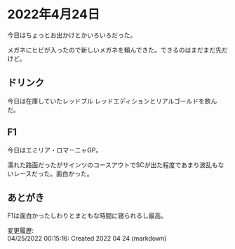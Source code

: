 # 2022年4月24日

今日はちょっとお出かけとかいろいろだった。

メガネにヒビが入ったので新しいメガネを頼んできた。できるのはまだまだ先だけど。

## ドリンク

今日は在庫していたレッドブル レッドエディションとリアルゴールドを飲んだ。

## F1

今日はエミリア・ロマーニャGP。

濡れた路面だったがサインツのコースアウトでSCが出た程度であまり波乱もないレースだった。面白かった。

## あとがき

F1は面白かったしわりとまともな時間に寝られるし最高。

変更履歴:  
04/25/2022 00:15:16: Created 2022 04 24 (markdown)  
